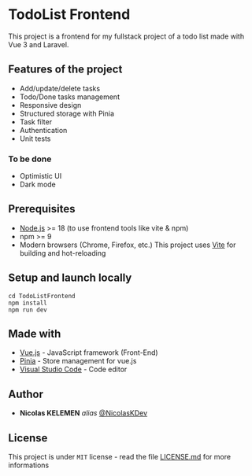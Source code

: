 

# TodoList Frontend

This project is a frontend for my fullstack project of a todo list made with Vue 3 and Laravel.

## Features of the project

- Add/update/delete tasks
- Todo/Done tasks management
- Responsive design
- Structured storage with Pinia
- Task filter
- Authentication
- Unit tests
### To be done
- Optimistic UI
- Dark mode

## Prerequisites

- [Node.js](https://nodejs.org/) >= 18 (to use frontend tools like vite & npm)
- npm >= 9
- Modern browsers (Chrome, Firefox, etc.)
  This project uses [Vite](https://vite.dev/) for building and hot-reloading

## Setup and launch locally

```
cd TodoListFrontend
npm install
npm run dev
```

## Made with

- [Vue.js](https://vuejs.org/) - JavaScript framework (Front-End)
- [Pinia](https://pinia.vuejs.org/) - Store management for vue.js
- [Visual Studio Code](https://code.visualstudio.com/) - Code editor

## Author

- **Nicolas KELEMEN** _alias_ [@NicolasKDev](https://github.com/NicolasKDev)

## License

This project is under `MIT` license - read the file [LICENSE.md](LICENSE.md) for more informations
